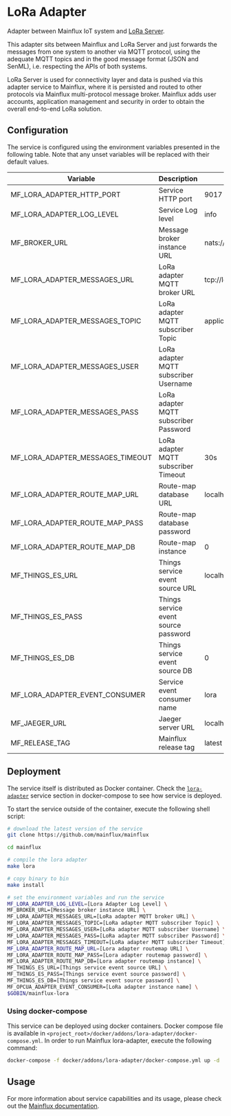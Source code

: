 # LoRa Adapter
Adapter between Mainflux IoT system and [LoRa Server](https://github.com/brocaar/chirpstack-network-server).

This adapter sits between Mainflux and LoRa Server and just forwards the messages from one system to another via MQTT protocol, using the adequate MQTT topics and in the good message format (JSON and SenML), i.e. respecting the APIs of both systems.

LoRa Server is used for connectivity layer and data is pushed via this adapter service to Mainflux, where it is persisted and routed to other protocols via Mainflux multi-protocol message broker. Mainflux adds user accounts, application management and security in order to obtain the overall end-to-end LoRa solution.

## Configuration

The service is configured using the environment variables presented in the
following table. Note that any unset variables will be replaced with their
default values.

| Variable                         | Description                           | Default                         |
|----------------------------------|---------------------------------------|---------------------------------|
| MF_LORA_ADAPTER_HTTP_PORT        | Service HTTP port                     | 9017                            |
| MF_LORA_ADAPTER_LOG_LEVEL        | Service Log level                     | info                            |
| MF_BROKER_URL                    | Message broker instance URL           | nats://localhost:4222           |
| MF_LORA_ADAPTER_MESSAGES_URL     | LoRa adapter MQTT broker URL          | tcp://localhost:1883            |
| MF_LORA_ADAPTER_MESSAGES_TOPIC   | LoRa adapter MQTT subscriber Topic    | application/+/device/+/event/up |
| MF_LORA_ADAPTER_MESSAGES_USER    | LoRa adapter MQTT subscriber Username |                                 |
| MF_LORA_ADAPTER_MESSAGES_PASS    | LoRa adapter MQTT subscriber Password |                                 |
| MF_LORA_ADAPTER_MESSAGES_TIMEOUT | LoRa adapter MQTT subscriber Timeout  | 30s                             |
| MF_LORA_ADAPTER_ROUTE_MAP_URL    | Route-map database URL                | localhost:6379                  |
| MF_LORA_ADAPTER_ROUTE_MAP_PASS   | Route-map database password           |                                 |
| MF_LORA_ADAPTER_ROUTE_MAP_DB     | Route-map instance                    | 0                               |
| MF_THINGS_ES_URL                 | Things service event source URL       | localhost:6379                  |
| MF_THINGS_ES_PASS                | Things service event source password  |                                 |
| MF_THINGS_ES_DB                  | Things service event source DB        | 0                               |
| MF_LORA_ADAPTER_EVENT_CONSUMER   | Service event consumer name           | lora                            |
| MF_JAEGER_URL               | Jaeger server URL                                             | localhost:6831        |
| MF_RELEASE_TAG | Mainflux release tag | latest |

## Deployment

The service itself is distributed as Docker container. Check the [`lora-adapter`](https://github.com/mainflux/mainflux/blob/master/docker/addons/lora-adapter/docker-compose.yml#L23-L37) service section in
docker-compose to see how service is deployed.

To start the service outside of the container, execute the following shell script:

```bash
# download the latest version of the service
git clone https://github.com/mainflux/mainflux

cd mainflux

# compile the lora adapter
make lora

# copy binary to bin
make install

# set the environment variables and run the service
MF_LORA_ADAPTER_LOG_LEVEL=[Lora Adapter Log Level] \
MF_BROKER_URL=[Message broker instance URL] \
MF_LORA_ADAPTER_MESSAGES_URL=[LoRa adapter MQTT broker URL] \
MF_LORA_ADAPTER_MESSAGES_TOPIC=[LoRa adapter MQTT subscriber Topic] \
MF_LORA_ADAPTER_MESSAGES_USER=[LoRa adapter MQTT subscriber Username] \
MF_LORA_ADAPTER_MESSAGES_PASS=[LoRa adapter MQTT subscriber Password] \
MF_LORA_ADAPTER_MESSAGES_TIMEOUT=[LoRa adapter MQTT subscriber Timeout]
MF_LORA_ADAPTER_ROUTE_MAP_URL=[Lora adapter routemap URL] \
MF_LORA_ADAPTER_ROUTE_MAP_PASS=[Lora adapter routemap password] \
MF_LORA_ADAPTER_ROUTE_MAP_DB=[Lora adapter routemap instance] \
MF_THINGS_ES_URL=[Things service event source URL] \
MF_THINGS_ES_PASS=[Things service event source password] \
MF_THINGS_ES_DB=[Things service event source password] \
MF_OPCUA_ADAPTER_EVENT_CONSUMER=[LoRa adapter instance name] \
$GOBIN/mainflux-lora
```

### Using docker-compose

This service can be deployed using docker containers.
Docker compose file is available in `<project_root>/docker/addons/lora-adapter/docker-compose.yml`. In order to run Mainflux lora-adapter, execute the following command:

```bash
docker-compose -f docker/addons/lora-adapter/docker-compose.yml up -d
```

## Usage

For more information about service capabilities and its usage, please check out
the [Mainflux documentation](https://docs.mainflux.io/lora).
